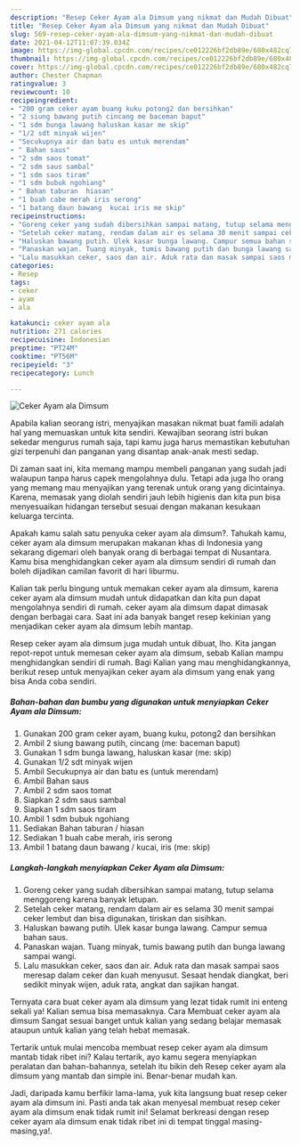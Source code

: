 ```yaml
---
description: "Resep Ceker Ayam ala Dimsum yang nikmat dan Mudah Dibuat"
title: "Resep Ceker Ayam ala Dimsum yang nikmat dan Mudah Dibuat"
slug: 569-resep-ceker-ayam-ala-dimsum-yang-nikmat-dan-mudah-dibuat
date: 2021-04-12T11:07:39.034Z
image: https://img-global.cpcdn.com/recipes/ce012226bf2db89e/680x482cq70/ceker-ayam-ala-dimsum-foto-resep-utama.jpg
thumbnail: https://img-global.cpcdn.com/recipes/ce012226bf2db89e/680x482cq70/ceker-ayam-ala-dimsum-foto-resep-utama.jpg
cover: https://img-global.cpcdn.com/recipes/ce012226bf2db89e/680x482cq70/ceker-ayam-ala-dimsum-foto-resep-utama.jpg
author: Chester Chapman
ratingvalue: 3
reviewcount: 10
recipeingredient:
- "200 gram ceker ayam buang kuku potong2 dan bersihkan"
- "2 siung bawang putih cincang me baceman baput"
- "1 sdm bunga lawang haluskan kasar me skip"
- "1/2 sdt minyak wijen"
- "Secukupnya air dan batu es untuk merendam"
- " Bahan saus"
- "2 sdm saos tomat"
- "2 sdm saus sambal"
- "1 sdm saos tiram"
- "1 sdm bubuk ngohiang"
- " Bahan taburan  hiasan"
- "1 buah cabe merah iris serong"
- "1 batang daun bawang  kucai iris me skip"
recipeinstructions:
- "Goreng ceker yang sudah dibersihkan sampai matang, tutup selama menggoreng karena banyak letupan."
- "Setelah ceker matang, rendam dalam air es selama 30 menit sampai ceker lembut dan bisa digunakan, tiriskan dan sisihkan."
- "Haluskan bawang putih. Ulek kasar bunga lawang. Campur semua bahan saus."
- "Panaskan wajan. Tuang minyak, tumis bawang putih dan bunga lawang sampai wangi."
- "Lalu masukkan ceker, saos dan air. Aduk rata dan masak sampai saos meresap dalam ceker dan kuah menyusut. Sesaat hendak diangkat, beri sedikit minyak wijen, aduk rata, angkat dan sajikan hangat."
categories:
- Resep
tags:
- ceker
- ayam
- ala

katakunci: ceker ayam ala 
nutrition: 271 calories
recipecuisine: Indonesian
preptime: "PT24M"
cooktime: "PT56M"
recipeyield: "3"
recipecategory: Lunch

---
```



![Ceker Ayam ala Dimsum](https://img-global.cpcdn.com/recipes/ce012226bf2db89e/680x482cq70/ceker-ayam-ala-dimsum-foto-resep-utama.jpg)

Apabila kalian seorang istri, menyajikan masakan nikmat buat famili adalah hal yang memuaskan untuk kita sendiri. Kewajiban seorang istri bukan sekedar mengurus rumah saja, tapi kamu juga harus memastikan kebutuhan gizi terpenuhi dan panganan yang disantap anak-anak mesti sedap.

Di zaman  saat ini, kita memang mampu membeli panganan yang sudah jadi walaupun tanpa harus capek mengolahnya dulu. Tetapi ada juga lho orang yang memang mau menyajikan yang terenak untuk orang yang dicintainya. Karena, memasak yang diolah sendiri jauh lebih higienis dan kita pun bisa menyesuaikan hidangan tersebut sesuai dengan makanan kesukaan keluarga tercinta. 



Apakah kamu salah satu penyuka ceker ayam ala dimsum?. Tahukah kamu, ceker ayam ala dimsum merupakan makanan khas di Indonesia yang sekarang digemari oleh banyak orang di berbagai tempat di Nusantara. Kamu bisa menghidangkan ceker ayam ala dimsum sendiri di rumah dan boleh dijadikan camilan favorit di hari liburmu.

Kalian tak perlu bingung untuk memakan ceker ayam ala dimsum, karena ceker ayam ala dimsum mudah untuk didapatkan dan kita pun dapat mengolahnya sendiri di rumah. ceker ayam ala dimsum dapat dimasak dengan berbagai cara. Saat ini ada banyak banget resep kekinian yang menjadikan ceker ayam ala dimsum lebih mantap.

Resep ceker ayam ala dimsum juga mudah untuk dibuat, lho. Kita jangan repot-repot untuk memesan ceker ayam ala dimsum, sebab Kalian mampu menghidangkan sendiri di rumah. Bagi Kalian yang mau menghidangkannya, berikut resep untuk menyajikan ceker ayam ala dimsum yang enak yang bisa Anda coba sendiri.

<!--inarticleads1-->

##### Bahan-bahan dan bumbu yang digunakan untuk menyiapkan Ceker Ayam ala Dimsum:

1. Gunakan 200 gram ceker ayam, buang kuku, potong2 dan bersihkan
1. Ambil 2 siung bawang putih, cincang (me: baceman baput)
1. Gunakan 1 sdm bunga lawang, haluskan kasar (me: skip)
1. Gunakan 1/2 sdt minyak wijen
1. Ambil Secukupnya air dan batu es (untuk merendam)
1. Ambil  Bahan saus
1. Ambil 2 sdm saos tomat
1. Siapkan 2 sdm saus sambal
1. Siapkan 1 sdm saos tiram
1. Ambil 1 sdm bubuk ngohiang
1. Sediakan  Bahan taburan / hiasan
1. Sediakan 1 buah cabe merah, iris serong
1. Ambil 1 batang daun bawang / kucai, iris (me: skip)




<!--inarticleads2-->

##### Langkah-langkah menyiapkan Ceker Ayam ala Dimsum:

1. Goreng ceker yang sudah dibersihkan sampai matang, tutup selama menggoreng karena banyak letupan.
1. Setelah ceker matang, rendam dalam air es selama 30 menit sampai ceker lembut dan bisa digunakan, tiriskan dan sisihkan.
1. Haluskan bawang putih. Ulek kasar bunga lawang. Campur semua bahan saus.
1. Panaskan wajan. Tuang minyak, tumis bawang putih dan bunga lawang sampai wangi.
1. Lalu masukkan ceker, saos dan air. Aduk rata dan masak sampai saos meresap dalam ceker dan kuah menyusut. Sesaat hendak diangkat, beri sedikit minyak wijen, aduk rata, angkat dan sajikan hangat.




Ternyata cara buat ceker ayam ala dimsum yang lezat tidak rumit ini enteng sekali ya! Kalian semua bisa memasaknya. Cara Membuat ceker ayam ala dimsum Sangat sesuai banget untuk kalian yang sedang belajar memasak ataupun untuk kalian yang telah hebat memasak.

Tertarik untuk mulai mencoba membuat resep ceker ayam ala dimsum mantab tidak ribet ini? Kalau tertarik, ayo kamu segera menyiapkan peralatan dan bahan-bahannya, setelah itu bikin deh Resep ceker ayam ala dimsum yang mantab dan simple ini. Benar-benar mudah kan. 

Jadi, daripada kamu berfikir lama-lama, yuk kita langsung buat resep ceker ayam ala dimsum ini. Pasti anda tak akan menyesal membuat resep ceker ayam ala dimsum enak tidak rumit ini! Selamat berkreasi dengan resep ceker ayam ala dimsum enak tidak ribet ini di tempat tinggal masing-masing,ya!.

